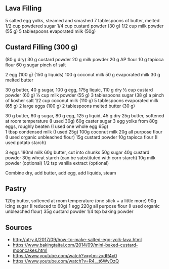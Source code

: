 
## Lava Filling

5 salted egg yolks, steamed and smashed
7 tablespoons of butter, melted
1/2 cup powdered sugar
1/4 cup custard powder (30 g)
1/2 cup milk powder (55 g)
5 tablespoons evaporated milk (50g)

## Custard Filling (300 g)

(80 g dry)
30 g custard powder
20 g milk powder
20 g AP flour
10 g tapioca flour
60 g sugar
pinch of salt

2 egg (100 g)
(150 g liquids)
100 g coconut milk
50 g evaporated milk
30 g melted butter


30 g butter, 40 g sugar, 100 g egg, 175g liquic, 110 g dry
½ cup custard powder (60 g)
½ cup milk powder (55 g)
3 tablespoons sugar (38 g)
a pinch of kosher salt
1/2 cup coconut milk (110 g)
5 tablespoons evaporated milk (65 g)
2 large eggs (100 g)
2 tablespoons melted butter (30 g)

30 g butter, 60 g sugar, 80 g egg, 125 g liquid, 45 g dry
25g butter, softened at room temperature (I used 30g) 
60g caster sugar
3 egg yolks from 80g eggs, roughly beaten (I used one whole egg 65g)  
1 tbsp condensed milk (I used 25g)
100g coconut milk
20g all purpose flour (I used organic unbleached flour) 
15g custard powder
10g tapioca flour (I used potato starch) 

3 eggs
180ml milk
60g butter, cut into chunks
50g sugar
40g custard powder
30g wheat starch (can be substituted with corn starch)
10g milk powder (optional)
1/2 tsp vanilla extract (optional)

Combine dry, add butter, add egg, add liquids, steam

## Pastry

120g butter, softened at room temperature (one stick + a little more)
90g icing sugar (I reduced to 60g) 
1 egg
220g all purpose flour (I used organic unbleached flour) 
35g custard powder
1/4 tsp baking powder

## Sources

* http://utry.it/2017/09/how-to-make-salted-egg-yolk-lava.html
* https://www.bakingtaitai.com/2014/09/mini-baked-custard-mooncakes.html
* https://www.youtube.com/watch?v=ytm-zxdR4x0
* https://www.youtube.com/watch?v=R4__t6WyOzQ
